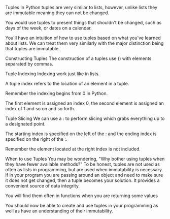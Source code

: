 Tuples
In Python tuples are very similar to lists, however, unlike lists they are immutable meaning they can not be changed.

You would use tuples to present things that shouldn't be changed, such as days of the week, or dates on a calendar.

You'll have an intuition of how to use tuples based on what you've learned about lists. We can treat them very similarly with the major distinction being that tuples are immutable.

Constructing Tuples
The construction of a tuples use () with elements separated by commas.


Tuple Indexing
Indexing work just like in lists.

A tuple index refers to the location of an element in a tuple.

Remember the indexing begins from 0 in Python.

The first element is assigned an index 0, the second element is assigned an index of 1 and so on and so forth.


Tuple Slicing
We can use a : to perform slicing which grabs everything up to a designated point.

The starting index is specified on the left of the : and the ending index is specified on the right of the :.

Remember the element located at the right index is not included.




When to use Tuples
You may be wondering, "Why bother using tuples when they have fewer available methods?" To be honest, tuples are not used as often as lists in programming, but are used when immutability is necessary. If in your program you are passing around an object and need to make sure it does not get changed, then a tuple becomes your solution. It provides a convenient source of data integrity.

You will find them often in functions when you are returning some values

You should now be able to create and use tuples in your programming as well as have an understanding of their immutability.
